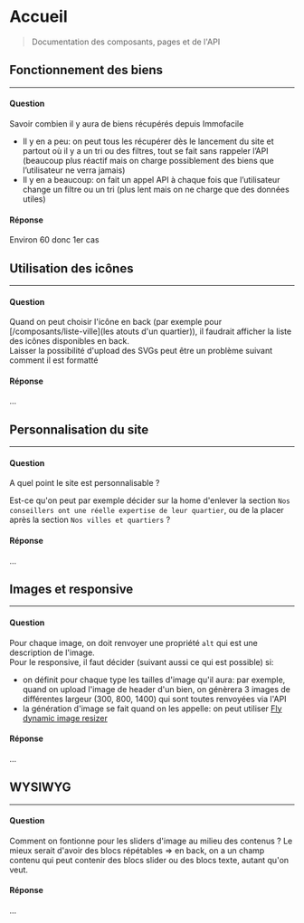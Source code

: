 # Accueil

> Documentation des composants, pages et de l'API


## Fonctionnement des biens

---

#### Question

Savoir combien il y aura de biens récupérés depuis Immofacile

- Il y en a peu: on peut tous les récupérer dès le lancement du site et partout où il y a un tri ou des filtres, tout se fait sans rappeler l’API (beaucoup plus réactif mais on charge possiblement des biens que l’utilisateur ne verra jamais)
- Il y en a beaucoup: on fait un appel API à chaque fois que l’utilisateur change un filtre ou un tri (plus lent mais on ne charge que des données utiles)

#### Réponse

Environ 60 donc 1er cas

## Utilisation des icônes

---

#### Question

Quand on peut choisir l'icône en back (par exemple pour [/composants/liste-ville](les atouts d'un quartier)), il faudrait afficher la liste des icônes disponibles en back.  
Laisser la possibilité d'upload des SVGs peut être un problème suivant comment il est formatté

#### Réponse

...

## Personnalisation du site

---

#### Question

A quel point le site est personnalisable ?  

Est-ce qu'on peut par exemple décider sur la home d'enlever la section `Nos conseillers ont une réelle expertise de leur quartier`, ou de la placer après la section `Nos villes et quartiers` ?


#### Réponse

...

## Images et responsive

---

#### Question

Pour chaque image, on doit renvoyer une propriété `alt` qui est une description de l'image.  
Pour le responsive, il faut décider (suivant aussi ce qui est possible) si: 

- on définit pour chaque type les tailles d'image qu'il aura: par exemple, quand on upload l'image de header d'un bien, on génèrera 3 images de différentes largeur (300, 800, 1400) qui sont toutes renvoyées via l'API
- la génération d'image se fait quand on les appelle: on peut utiliser [Fly dynamic image resizer](https://fr.wordpress.org/plugins/fly-dynamic-image-resizer/)

#### Réponse

...

## WYSIWYG

---

#### Question

Comment on fontionne pour les sliders d'image au milieu des contenus ?
Le mieux serait d'avoir des blocs répétables => en back, on a un champ contenu qui peut contenir des blocs slider ou des blocs texte, autant qu'on veut.

#### Réponse

...
